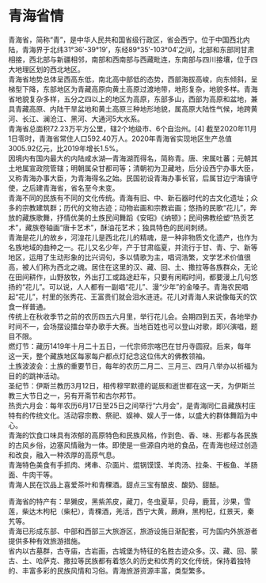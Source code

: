 # 青海省情  
青海省，简称“青”，是中华人民共和国省级行政区，省会西宁。位于中国西北内陆，青海界于北纬31°36′-39°19′，东经89°35′-103°04′之间，北部和东部同甘肃相接，西北部与新疆相邻，南部和西南部与西藏毗连，东南部与四川接壤，位于四大地理区划的西北地区。  
青海省地势总体呈西高东低，南北高中部低的态势，西部海拔高峻，向东倾斜，呈梯型下降，东部地区为青藏高原向黄土高原过渡地带，地形复杂，地貌多样。青海省地貌复杂多样，五分之四以上的地区为高原，东部多山，西部为高原和盆地，兼具青藏高原、内陆干旱盆地和黄土高原三种地形地貌，属高原大陆性气候，地跨黄河、长江、澜沧江、黑河、大通河5大水系。  
青海省总面积72.23万平方公里，辖2个地级市、6个自治州。[4] 截至2020年11月1日零时，青海省常住人口592.40万人。2020年青海省实现地区生产总值3005.92亿元，比2019年增长1.5%。  
因境内有国内最大的内陆咸水湖—青海湖而得名，简称青。唐、宋属吐蕃；元朝其土地属宣政院管辖；明朝属朵甘都司等；清朝初为卫藏地，后分设西宁办事大臣，又称青海办事大臣，为青海得名之始。民国初设青海办事长官，后属甘边宁海镇守使，之后建青海省，省名至今未变。  
青海不同的民族有不同的文化传统。青海有旧、中、新石器时代的古文化遗址；众多的宗教建筑群；历代的文物古迹；动物岩画和宗教岩画；悠扬的民歌“花儿”，奔放的藏族歌舞，抒情优美的土族民间舞蹈《安昭》《纳顿》；民间佛教绘塑“热贡艺术”，藏族卷轴画“唐卡艺术”，酥油花艺术；独具特色的民间刺绣。  
青海是花儿的故乡，河湟花儿是西北花儿的精魂，是一种非物质文化遗产，也作为名族地域的曲种之一。花儿又名少年，产于甘肃临夏，并流行于甘、青、宁、新等地区，运用了生动形象的比兴词句，多以情歌为主，唱词浩繁，文学艺术价值很高，被人们称为西北之魂。居住在这里的汉、藏、回、土、撒拉等各族群众，无论在田间耕作，山野放牧，外出打工或路途赶车，只要有闲暇时间，都要漫上几句悠扬的“花儿”。可以说，人人都有一副唱“花儿”、漫“少年”的金嗓子。青海农民唱起“花儿”，村里的张秀花、王富贵们就会泪水涟涟。花儿对青海人来说像每天的饮食一样普通。  
传统上在秋收季节之前的农历四五六月里，举行花儿会。会期四到五天，各地举办时间不一，会场摆设擂台举办歌手大赛。当地百姓也可以登山对歌，即兴演唱，题目不限。  
燃灯节：藏历1419年十月二十五日，一代宗师宗喀巴在甘丹寺圆寂。后来，每年这一天，整个藏族地区每家每户都点灯纪念这位伟大的佛教领袖。  
土族波波会：土族的重要节日，每年的农历二月二、三月三、四月八举办以祈福为目的的跳神活动。  
圣纪节：伊斯兰教历3月12日，相传穆罕默德的诞辰和逝世都在这一天，为伊斯兰教三大节日之一，另有开斋节和古尔邦节。  
热贡六月会：每年农历6月17日至25日之间举行“六月会”，是青海同仁县藏族村庄特有的传统文化。活动容宗教、祭祀、娱神、娱人于一体，以盛大的群体舞蹈为中心。  
青海的饮食口味具有浓郁的高原特色和民族风格，作到色、香、味、形都与各民族的古风乡俗，边塞风情融为一体。即使是一些源自内地的食品，在青海也经过创造和改良，融入一种浓厚的高原气息。  
青海特色美食有手抓肉、烤串、尕面片、焜锅馍馍、羊肉汤、拉条、干板鱼、羊肠面、牛肉干等。  
青海人民在饮品上喜爱茶叶和青稞酒。甜点三宝有酿皮、酸奶、甜醅。  

青海省的特产有：旱獭皮，黑紫羔皮，藏刀，冬虫夏草，贝母，鹿茸，沙果，雪莲，柴达木枸杞（柴杞），青稞酒，羌活，西宁大黄，蕨麻，黑枸杞，红景天，秦艽等。  
青海已形成东部、中部和西部三大旅游区，旅游设施日渐配套，可为国内外旅游者提供多种有效旅游措施。  
省内以古墓群，古寺庙，古岩画，古城堡为特征的名胜古迹众多。汉、藏、回、蒙古、土、哈萨克、撒拉等民族都有着悠久的历史和优秀的文化传统，保持着独特的、丰富多彩的民族风情和习俗。青海旅游资源丰富，类型繁多。  
